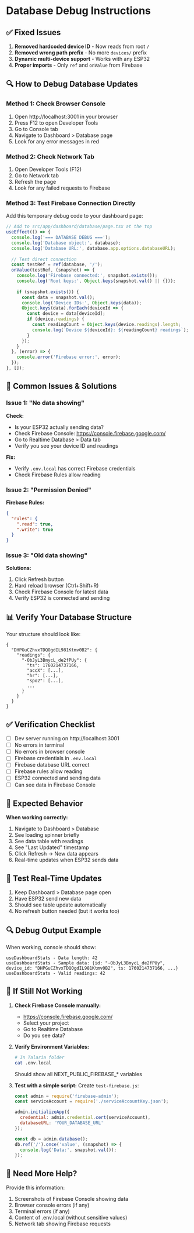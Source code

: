 # Database Debug Instructions

## ✅ Fixed Issues

1. **Removed hardcoded device ID** - Now reads from root `/`
2. **Removed wrong path prefix** - No more `devices/` prefix
3. **Dynamic multi-device support** - Works with any ESP32
4. **Proper imports** - Only `ref` and `onValue` from Firebase

## 🔍 How to Debug Database Updates

### Method 1: Check Browser Console

1. Open http://localhost:3001 in your browser
2. Press F12 to open Developer Tools
3. Go to Console tab
4. Navigate to Dashboard > Database page
5. Look for any error messages in red

### Method 2: Check Network Tab

1. Open Developer Tools (F12)
2. Go to Network tab
3. Refresh the page
4. Look for any failed requests to Firebase

### Method 3: Test Firebase Connection Directly

Add this temporary debug code to your dashboard page:

```typescript
// Add to src/app/dashboard/database/page.tsx at the top
useEffect(() => {
  console.log('=== DATABASE DEBUG ===');
  console.log('Database object:', database);
  console.log('Database URL:', database.app.options.databaseURL);
  
  // Test direct connection
  const testRef = ref(database, '/');
  onValue(testRef, (snapshot) => {
    console.log('Firebase connected:', snapshot.exists());
    console.log('Root keys:', Object.keys(snapshot.val() || {}));
    
    if (snapshot.exists()) {
      const data = snapshot.val();
      console.log('Device IDs:', Object.keys(data));
      Object.keys(data).forEach(deviceId => {
        const device = data[deviceId];
        if (device.readings) {
          const readingCount = Object.keys(device.readings).length;
          console.log(`Device ${deviceId}: ${readingCount} readings`);
        }
      });
    }
  }, (error) => {
    console.error('Firebase error:', error);
  });
}, []);
```

## 🔧 Common Issues & Solutions

### Issue 1: "No data showing"
**Check:**
- Is your ESP32 actually sending data?
- Check Firebase Console: https://console.firebase.google.com/
- Go to Realtime Database > Data tab
- Verify you see your device ID and readings

**Fix:**
- Verify `.env.local` has correct Firebase credentials
- Check Firebase Rules allow reading

### Issue 2: "Permission Denied"
**Firebase Rules:**
```json
{
  "rules": {
    ".read": true,
    ".write": true
  }
}
```

### Issue 3: "Old data showing"
**Solutions:**
1. Click Refresh button
2. Hard reload browser (Ctrl+Shift+R)
3. Check Firebase Console for latest data
4. Verify ESP32 is connected and sending

## 📊 Verify Your Database Structure

Your structure should look like:
```
{
  "DHPGuCZhvxTDQOgdIL981Ktmv0B2": {
    "readings": {
      "-ObJyL3BmycL_de2fPUy": {
        "ts": 1760214737166,
        "accX": [...],
        "hr": [...],
        "spo2": [...],
        ...
      }
    }
  }
}
```

## ✅ Verification Checklist

- [ ] Dev server running on http://localhost:3001
- [ ] No errors in terminal
- [ ] No errors in browser console
- [ ] Firebase credentials in `.env.local`
- [ ] Firebase database URL correct
- [ ] Firebase rules allow reading
- [ ] ESP32 connected and sending data
- [ ] Can see data in Firebase Console

## 🎯 Expected Behavior

**When working correctly:**
1. Navigate to Dashboard > Database
2. See loading spinner briefly
3. See data table with readings
4. See "Last Updated" timestamp
5. Click Refresh → New data appears
6. Real-time updates when ESP32 sends data

## 📱 Test Real-Time Updates

1. Keep Dashboard > Database page open
2. Have ESP32 send new data
3. Should see table update automatically
4. No refresh button needed (but it works too)

## 🔍 Debug Output Example

When working, console should show:
```
useDashboardStats - Data length: 42
useDashboardStats - Sample data: {id: "-ObJyL3BmycL_de2fPUy", device_id: "DHPGuCZhvxTDQOgdIL981Ktmv0B2", ts: 1760214737166, ...}
useDashboardStats - Valid readings: 42
```

## 🚨 If Still Not Working

1. **Check Firebase Console manually:**
   - https://console.firebase.google.com/
   - Select your project
   - Go to Realtime Database
   - Do you see data?

2. **Verify Environment Variables:**
   ```bash
   # In Talaria folder
   cat .env.local
   ```
   Should show all NEXT_PUBLIC_FIREBASE_* variables

3. **Test with a simple script:**
   Create `test-firebase.js`:
   ```javascript
   const admin = require('firebase-admin');
   const serviceAccount = require('./serviceAccountKey.json');
   
   admin.initializeApp({
     credential: admin.credential.cert(serviceAccount),
     databaseURL: 'YOUR_DATABASE_URL'
   });
   
   const db = admin.database();
   db.ref('/').once('value', (snapshot) => {
     console.log('Data:', snapshot.val());
   });
   ```

## 📧 Need More Help?

Provide this information:
1. Screenshots of Firebase Console showing data
2. Browser console errors (if any)
3. Terminal errors (if any)
4. Content of .env.local (without sensitive values)
5. Network tab showing Firebase requests
